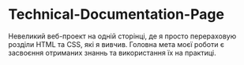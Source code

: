 # Technical-Documentation-Page

Невеликий веб-проект на одній сторінці, де я просто перераховую розділи HTML та CSS, які я вивчив. 
Головна мета моєї роботи є засвоєння отриманих знаннь та використання їх на практиці.